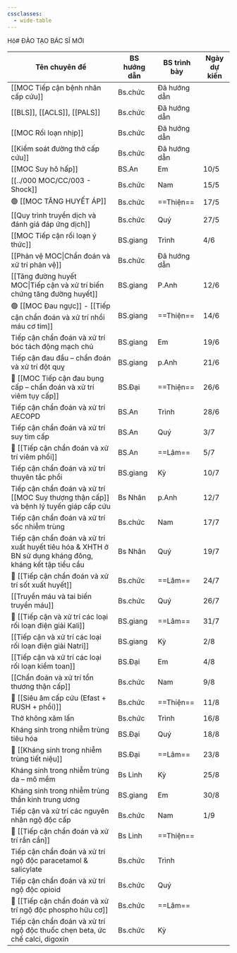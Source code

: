 ```yaml
---
cssclasses:
  - wide-table
---
```

Hô# ĐÀO TẠO BÁC SĨ MỚI

| Tên chuyên đề                                                                                           | BS hướng dẫn | BS trình bày | Ngày dự kiến |
| ------------------------------------------------------------------------------------------------------- | ------------ | ------------ | ------------ |
| [[MOC Tiếp cận bệnh nhân cấp cứu]]                                                                      | Bs.chức      | Đã hướng dẫn |              |
| [[BLS]], [[ACLS]], [[PALS]]                                                                             | Bs.chức      | Đã hướng dẫn |              |
| [[MOC Rối loạn nhịp]]                                                                                   | Bs.chức      | Đã hướng dẫn |              |
| [[Kiểm soát đường thở cấp cứu]]                                                                         | Bs.chức      | Đã hướng dẫn |              |
| [[MOC Suy hô hấp]]                                                                                      | BS.An        | Em           | 10/5         |
| [[../000 MOC/CC/003 - Shock]]                                                                           | Bs.chức      | Nam          | 15/5         |
| 🟢 [[MOC TĂNG HUYẾT ÁP]]                                                                                | Bs.chức      | ==Thiện==    | 17/5         |
| [[Quy trình truyền dịch và đánh giá đáp ứng dịch]]                                                      | Bs.chức      | Quý          | 27/5         |
| [[MOC Tiếp cận rối loạn ý thức]]                                                                        | BS.giang     | Trình        | 4/6          |
| [[Phản vệ MOC\|Chẩn đoán và xử trí phản vệ]]                                                            | Bs.chức      | Đã hướng dẫn |              |
| [[Tăng đường huyết MOC\|Tiếp cận và xử trí biến chứng tăng đường huyết]]                                | BS.giang     | P.Anh        | 12/6         |
| 🟢 [[MOC Đau ngực]] - [[Tiếp cận chẩn đoán và xử trí nhồi máu cơ tim]]                                  | BS.giang     | ==Thiện==    | 14/6         |
| Tiếp cận chẩn đoán và xử trí bóc tách động mạch chủ                                                     | BS.giang     | Em           | 19/6         |
| Tiếp cận đau đầu – chẩn đoán và xử trí đột quỵ                                                          | BS.giang     | p.Anh        | 21/6         |
| 🔴 [[MOC Tiếp cận đau bụng cấp – chẩn đoán và xử trí viêm tụy cấp]]                                     | BS.Đại       | ==Thiện==    | 26/6         |
| Tiếp cận chẩn đoán và xử trí AECOPD                                                                     | BS.An        | Trình        | 28/6         |
| Tiếp cận chẩn đoán và xử trí suy tim cấp                                                                | BS.An        | Quý          | 3/7          |
| 🔵 [[Tiếp cận chẩn đoán và xử trí viêm phổi]]                                                           | BS.An        | ==Lâm==      | 5/7          |
| Tiếp cận chẩn đoán và xử trí thuyên tắc phổi                                                            | BS.giang     | Kỳ           | 10/7         |
| Tiếp cận chẩn đoán và xử trí [[MOC Suy thượng thận cấp]] và bệnh lý tuyến giáp cấp cứu                  | Bs Nhân      | p.Anh        | 12/7         |
| Tiếp cận chẩn đoán và xử trí sốc nhiễm trùng                                                            | Bs.chức      | Nam          | 17/7         |
| Tiếp cận chẩn đoán và xử trí xuất huyết tiêu hóa & XHTH ở BN sử dụng kháng đông, kháng kết tập tiểu cầu | Bs Nhân      | Quý          | 19/7         |
| 🔵 [[Tiếp cận chẩn đoán và xử trí sốt xuất huyết]]                                                      | Bs.chức      | ==Lâm==      | 24/7         |
| [[Truyền máu và tai biến truyền máu]]                                                                   | Bs.chức      | Quý          | 26/7         |
| 🔵 [[Tiếp cận và xử trí các loại rối loạn điện giải Kali]]                                              | BS.giang     | ==Lâm==      | 31/7         |
| [[Tiếp cận và xử trí các loại rối loạn điện giải Natri]]                                                | BS.giang     | Kỳ           | 2/8          |
| [[Tiếp cận và xử trí các loại rối loạn kiềm toan]]                                                      | BS.Đại       | Em           | 4/8          |
| [[Chẩn đoán và xử trí tổn thương thận cấp]]                                                             | Bs.chức      | Nam          | 9/8          |
| 🔴 [[Siêu âm cấp cứu (Efast + RUSH + phổi)]]                                                            | Bs.chức      | ==Thiện==    | 11/8         |
| Thở không xâm lấn                                                                                       | Bs.chức      | Trình        | 16/8         |
| Kháng sinh trong nhiễm trùng tiêu hóa                                                                   | BS.Đại       | Quý          | 18/8         |
| 🔵 [[Kháng sinh trong nhiễm trùng tiết niệu]]                                                           | BS.Đại       | ==Lâm==      | 23/8         |
| Kháng sinh trong nhiễm trùng da – mô mềm                                                                | Bs Linh      | Kỳ           | 25/8         |
| Kháng sinh trong nhiễm trùng thần kinh trung ương                                                       | BS.giang     | Em           | 30/8         |
| Tiếp cận và xử trí các nguyên nhân ngộ độc cấp                                                          | Bs.chức      | Nam          | 1/9          |
| 🔴 [[Tiếp cận chẩn đoán và xử trí rắn cắn]]                                                             | Bs Linh      | ==Thiện==    |              |
| Tiếp cận chẩn đoán và xử trí ngộ độc paracetamol & salicylate                                           | Bs.chức      | Trình        |              |
| Tiếp cận chẩn đoán và xử trí ngộ độc opioid                                                             | Bs.chức      | Quý          |              |
| 🔵 [[Tiếp cận chẩn đoán và xử trí ngộ độc phospho hữu cơ]]                                              | Bs.chức      | ==Lâm==      |              |
| Tiếp cận chẩn đoán và xử trí ngộ độc thuốc chẹn beta, ức chế calci, digoxin                             | Bs.chức      | Kỳ           |              |
